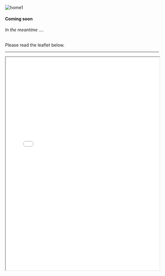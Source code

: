![home1](https://www.michaeloak.org.za/addons/shared_addons/themes/base_moak_2/img/slides/slide1_1.jpg)


#### Coming soon

###### In the meantime ....

Please read the leaflet below.
___

<iframe src="leaflet/leaflet-06-2020-email.pdf" width="100%" height="700px"></iframe>
       
